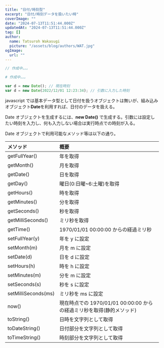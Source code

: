 ```yaml
---
title: "日付/時刻型"
excerpt: "日付/時刻データを扱いたい時"
coverImage: ""
date: "2024-07-13T11:51:44.000Z"
updatedAt: "2024-07-13T11:51:44.000Z"
tag: []
author:
  name: Tatsuroh Wakasugi
  picture: "/assets/blog/authors/WAT.jpg"
ogImage:
  url: ""
---
```


<div class="note_content_by_programming_language" id="note_content_Java">

```java
// 作成中。。。
```

</div>
<div class="note_content_by_programming_language" id="note_content_Python">

```python
# 作成中。。。
```

</div>
<div class="note_content_by_programming_language" id="note_content_Javascript">

```javascript
var d = new Date(); // 現在時刻
var d = new Date(2022/12/01 12:23:34); // 引数に入力した時刻

```

javascript では基本データ型として日付を扱うオブジェクトは無いが、組み込みオブジェクト**Date**を利用すれば、日付のデータを扱える。

Date オブジェクトを生成するには、**new Date()** で生成する。引数には設定したい時刻を入力し、何も入力しない場合は実行時点での時刻が入る。

Date オブジェクトで利用可能なメソッド等は以下の通り。

| メソッド            | 概要                                                                  |
| :------------------ | :-------------------------------------------------------------------- |
| getFullYear()       | 年を取得                                                              |
| getMonth()          | 月を取得                                                              |
| getDate()           | 日を取得                                                              |
| getDay()            | 曜日(0:日曜~6:土曜)を取得                                             |
| getHours()          | 時を取得                                                              |
| getMinutes()        | 分を取得                                                              |
| getSeconds()        | 秒を取得                                                              |
| getMilliSeconds()   | ミリ秒を取得                                                          |
| getTime()           | 1970/01/01 00:00:00 からの経過ミリ秒                                  |
| setFullYear(y)      | 年を y に設定                                                         |
| setMonth(m)         | 月を m に設定                                                         |
| setDate(d)          | 日を d に設定                                                         |
| setHours(h)         | 時を h に設定                                                         |
| setMinutes(m)       | 分を m に設定                                                         |
| setSeconds(s)       | 秒を s に設定                                                         |
| setMilliSeconds(ms) | ミリ秒を ms に設定                                                    |
| now()               | 現在時点での 1970/01/01 00:00:00 からの経過ミリ秒を取得(静的メソッド) |
| toString()          | 日時を文字列として取得                                                |
| toDateString()      | 日付部分を文字列として取得                                            |
| toTimeString()      | 時刻部分を文字列として取得                                            |

</div>
